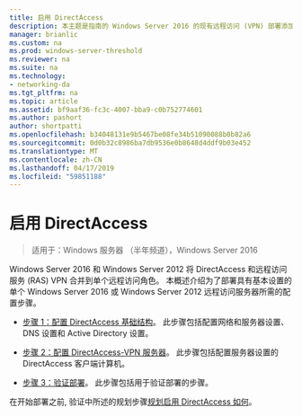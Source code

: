 ```yaml
---
title: 启用 DirectAccess
description: 本主题是指南的 Windows Server 2016 的现有远程访问 (VPN) 部署添加 DirectAccess 的一部分
manager: brianlic
ms.custom: na
ms.prod: windows-server-threshold
ms.reviewer: na
ms.suite: na
ms.technology:
- networking-da
ms.tgt_pltfrm: na
ms.topic: article
ms.assetid: bf9aaf36-fc3c-4007-bba9-c0b752774601
ms.author: pashort
author: shortpatti
ms.openlocfilehash: b34048131e9b5467be08fe34b51090088b0b82a6
ms.sourcegitcommit: 0d0b32c8986ba7db9536e0b8648d4ddf9b03e452
ms.translationtype: MT
ms.contentlocale: zh-CN
ms.lasthandoff: 04/17/2019
ms.locfileid: "59851188"
---
```

# <a name="enable-directaccess"></a>启用 DirectAccess

>适用于：Windows 服务器 （半年频道），Windows Server 2016

 Windows Server 2016 和 Windows Server 2012 将 DirectAccess 和远程访问服务 (RAS) VPN 合并到单个远程访问角色。 本概述介绍为了部署具有基本设置的单个 Windows Server 2016 或 Windows Server 2012 远程访问服务器所需的配置步骤。
  
-   [步骤 1：配置 DirectAccess 基础结构](step-1-configure-da-inf-davpn.md)。 此步骤包括配置网络和服务器设置、DNS 设置和 Active Directory 设置。  
  
-   [步骤 2：配置 DirectAccess-VPN 服务器](step-2-configure-server-davpn.md)。 此步骤包括配置服务器设置的 DirectAccess 客户端计算机。  
  
-   [步骤 3：验证部署](step-3-verify-davpn.md)。 此步骤包括用于验证部署的步骤。  
  
在开始部署之前, 验证中所述的规划步骤[规划启用 DirectAccess 如何](Plan-to-Enable-DirectAccess.md)。  
  


